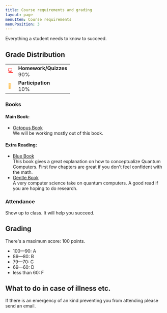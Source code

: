 ```yaml
---
title: Course requirements and grading
layout: page
menuItem: Course requirements
menuPosition: 3
---
```

Everything a student needs to know to succeed.

## Grade Distribution

<table>
	<tbody>	
		<tr>
			<td class="icon" style="color: red">💻</td>
			<td><b>Homework/Quizzes</b><br>90%</td>
		</tr>
		<tr>
			<td class="icon" style="color: orange">📑</td>
			<td><b>Participation</b><br>10%</td>
		</tr>
	</tbody>
</table>


### Books

#### Main Book: 
- [Octopus Book](https://www.amazon.com/Programming-Quantum-Computers-Essential-Algorithms/dp/1492039683)   
    We will be working mostly out of this book.

#### Extra Reading:
- [Blue Book](https://www.amazon.com/Quantum-Computing-Computer-Scientists-Yanofsky/dp/0521879965)    
    This book gives a great explanation on how to conceptualize Quantum Computers. First few chapters are great if you don't feel confident with the math.
- [Gentle Book](http://mmrc.amss.cas.cn/tlb/201702/W020170224608150244118.pdf)    
    A very computer science take on quantum computers. A good read if you are hoping to do research.



### Attendance

Show up to class. It will help you succeed.


## Grading

There's a maximum score: 100 points.

- 100—90: A
- 89—80: B
- 79—70: C
- 69—60: D
- less than 60: F


## What to do in case of illness etc.

If there is an emergency of an kind preventing you from attending please send an email.

